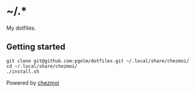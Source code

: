 # ~/.*

My dotfiles.

## Getting started

```
git clone git@github.com:pgolm/dotfiles.git ~/.local/share/chezmoi/
cd ~/.local/share/chezmoi/
./install.sh
```

Powered by [chezmoi](https://www.chezmoi.io/)